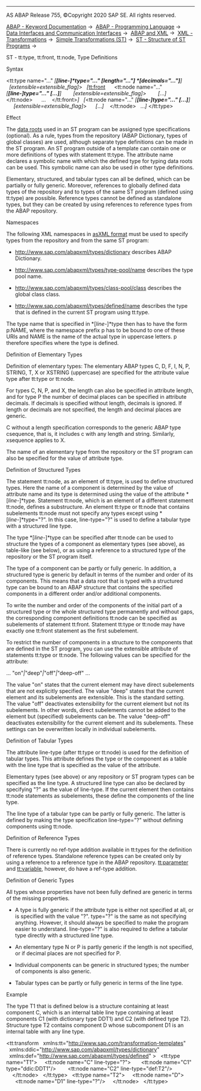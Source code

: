   

* * *

AS ABAP Release 755, ©Copyright 2020 SAP SE. All rights reserved.

[ABAP - Keyword Documentation](javascript:call_link\('abenabap.htm'\)) →  [ABAP - Programming Language](javascript:call_link\('abenabap_reference.htm'\)) →  [Data Interfaces and Communication Interfaces](javascript:call_link\('abenabap_data_communication.htm'\)) →  [ABAP and XML](javascript:call_link\('abenabap_xml.htm'\)) →  [XML - Transformations](javascript:call_link\('abenabap_xml_trafos.htm'\)) →  [Simple Transformations (ST)](javascript:call_link\('abenabap_st.htm'\)) →  [ST - Structure of ST Programs](javascript:call_link\('abenst_programs_structure.htm'\)) → 

ST - tt:type, tt:front, tt:node, Type Definitions

Syntax

<tt:type name="..." *\[**\[*line-*\]*type="..." *\[*length="..."*\]* *\[*decimals="..."*\]**\]*
  *\[*extensible=extensible\_flag*\]*\>
  *\[*<tt:front>
     <tt:node name="..." *\[**\[*line-*\]*type="..." *\[*...*\]**\]*
       *\[*extensible=extensible\_flag*\]*\>
       *\[*...*\]*
     </tt:node>
     ...
   </tt:front>*\]*
  *\[*<tt:node name="..." *\[**\[*line-*\]*type="..." *\[*...*\]**\]*
     *\[*extensible=extensible\_flag*\]*\>
     *\[*...*\]*
   </tt:node>
  ...*\]*
</tt:type>

Effect

The [data roots](javascript:call_link\('abenst_tt_root.htm'\)) used in an ST program can be assigned type specifications (optional). As a rule, types from the repository (ABAP Dictionary, types of global classes) are used, although separate type definitions can be made in the ST program. An ST program outside of a template can contain one or more definitions of types with statement tt:type. The attribute name declares a symbolic name with which the defined type for typing data roots can be used. This symbolic name can also be used in other type definitions.

Elementary, structured, and tabular types can all be defined, which can be partially or fully generic. Moreover, references to globally defined data types of the repository and to types of the same ST program (defined using tt:type) are possible. Reference types cannot be defined as standalone types, but they can be created by using references to reference types from the ABAP repository.

Namespaces

The following XML namespaces in [asXML format](javascript:call_link\('abenabap_xslt_asxml.htm'\)) must be used to specify types from the repository and from the same ST program:

-   http://www.sap.com/abapxml/types/dictionary describes ABAP Dictionary.

-   http://www.sap.com/abapxml/types/type-pool/name describes the type pool name.

-   http://www.sap.com/abapxml/types/class-pool/class describes the global class class.

-   http://www.sap.com/abapxml/types/defined/name describes the type that is defined in the current ST program using tt:type.

The type name that is specified in *\[*line-*\]*type then has to have the form p:NAME, where the namespace prefix p has to be bound to one of these URIs and NAME is the name of the actual type in uppercase letters. p therefore specifies where the type is defined.

Definition of Elementary Types

Definition of elementary types: The elementary ABAP types C, D, F, I, N, P, STRING, T, X or XSTRING (uppercase) are specified for the attribute value type after tt:type or tt:node.

For types C, N, P, and X, the length can also be specified in attribute length, and for type P the number of decimal places can be specified in attribute decimals. If decimals is specified without length, decimals is ignored. If length or decimals are not specified, the length and decimal places are generic.

C without a length specification corresponds to the generic ABAP type csequence, that is, it includes c with any length and string. Similarly, xsequence applies to X.

The name of an elementary type from the repository or the ST program can also be specified for the value of attribute type.

Definition of Structured Types

The statement tt:node, as an element of tt:type, is used to define structured types. Here the name of a component is determined by the value of attribute name and its type is determined using the value of the attribute *\[*line-*\]*type. Statement tt:node, which is an element of a different statement tt:node, defines a substructure. An element tt:type or tt:node that contains subelements tt:node must not specify any types except using *\[*line-*\]*type="?". In this case, line-type="?" is used to define a tabular type with a structured line type.

The type *\[*line-*\]*type can be specified after tt:node can be used to structure the types of a component as elementary types (see above), as table-like (see below), or as using a reference to a structured type of the repository or the ST program itself.

The type of a component can be partly or fully generic. In addition, a structured type is generic by default in terms of the number and order of its components. This means that a data root that is typed with a structured type can be bound to an ABAP structure that contains the specified components in a different order and/or additional components.

To write the number and order of the components of the initial part of a structured type or the whole structured type permanently and without gaps, the corresponding component definitions tt:node can be specified as subelements of statement tt:front. Statement tt:type or tt:node may have exactly one tt:front statement as the first subelement.

To restrict the number of components in a structure to the components that are defined in the ST program, you can use the extensible attribute of statements tt:type or tt:node. The following values can be specified for the attribute:

... "on"*|*"deep"*|*"off"*|*"deep-off" ...

The value "on" states that the current element may have direct subelements that are not explicitly specified. The value "deep" states that the current element and its subelements are extensible. This is the standard setting. The value "off" deactivates extensibility for the current element but not its subelements. In other words, direct subelements cannot be added to the element but (specified) subelements can be. The value "deep-off" deactivates extensibility for the current element and its subelements. These settings can be overwritten locally in individual subelements.

Definition of Tabular Types

The attribute line-type (after tt:type or tt:node) is used for the definition of tabular types. This attribute defines the type or the component as a table with the line type that is specified as the value of the attribute.

Elementary types (see above) or any repository or ST program types can be specified as the line type. A structured line type can also be declared by specifying "?" as the value of line-type. If the current element then contains tt:node statements as subelements, these define the components of the line type.

The line type of a tabular type can be partly or fully generic. The latter is defined by making the type specification line-type="?" without defining components using tt:node.

Definition of Reference Types

There is currently no ref-type addition available in tt:types for the definition of reference types. Standalone reference types can be created only by using a reference to a reference type in the ABAP repository. [tt:parameter](javascript:call_link\('abenst_tt_parameter.htm'\)) and [tt:variable](javascript:call_link\('abenst_tt_variable.htm'\)), however, do have a ref-type addition.

Definition of Generic Types

All types whose properties have not been fully defined are generic in terms of the missing properties.

-   A type is fully generic if the attribute type is either not specified at all, or is specified with the value "?". type="?" is the same as not specifying anything. However, it should always be specified to make the program easier to understand. line-type="?" is also required to define a tabular type directly with a structured line type.

-   An elementary type N or P is partly generic if the length is not specified, or if decimal places are not specified for P.

-   Individual components can be generic in structured types; the number of components is also generic.

-   Tabular types can be partly or fully generic in terms of the line type.

Example

The type T1 that is defined below is a structure containing at least component C, which is an internal table line type containing at least components C1 (with dictionary type DDT1) and C2 (with defined type T2). Structure type T2 contains component D whose subcomponent D1 is an internal table with any line type.

<tt:transform
  xmlns:tt="http://www.sap.com/transformation-templates"
  xmlns:ddic="http://www.sap.com/abapxml/types/dictionary"
  xmlns:def="http://www.sap.com/abapxml/types/defined" >
  <tt:type name="T1">
    <tt:node name="C" line-type="?">
      <tt:node name="C1" type="ddic:DDT1"/>
       <tt:node name="C2" line-type="def:T2"/>
    </tt:node>
  </tt:type>
  <tt:type name="T2">
    <tt:node name="D">
      <tt:node name="D1" line-type="?"/>
    </tt:node>
  </tt:type>